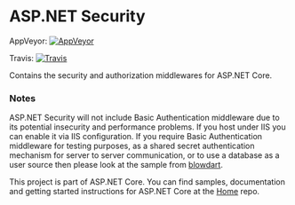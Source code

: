 ASP.NET Security
========

AppVeyor: [![AppVeyor](https://ci.appveyor.com/api/projects/status/fujhh8n956v5ohfd/branch/dev?svg=true)](https://ci.appveyor.com/project/aspnetci/Security/branch/dev)

Travis:   [![Travis](https://travis-ci.org/aspnet/Security.svg?branch=dev)](https://travis-ci.org/aspnet/Security)

Contains the security and authorization middlewares for ASP.NET Core.

### Notes

ASP.NET Security will not include Basic Authentication middleware due to its potential insecurity and performance problems. If you host under IIS you can enable it via IIS configuration. If you require Basic Authentication middleware for testing purposes, as a shared secret authentication mechanism for server to server communication, or to use a database as a user source then please look at the sample from [blowdart](https://github.com/blowdart/idunno.Authentication).


This project is part of ASP.NET Core. You can find samples, documentation and getting started instructions for ASP.NET Core at the [Home](https://github.com/aspnet/home) repo.
